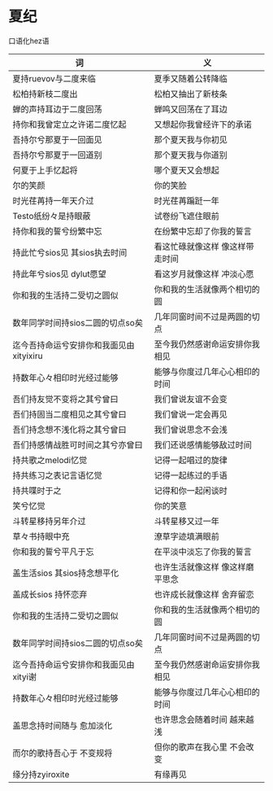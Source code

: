 # 夏纪

口语化hez语

|词|义|
|-|-|
|夏持ruevov与二度来临|夏季又随着公转降临|
|松柏持新枝二度出|松柏又抽出了新枝条|
|蝉的声持耳边于二度回荡|蝉鸣又回荡在了耳边|
|持你和我曾定立之许诺二度忆起|又想起你我曾经许下的承诺|
|吾持尔兮那夏于一回面见|那个夏天我与你初见|
|吾持尔兮那夏于一回道别|那个夏天我与你道别|
|何夏于上手忆起将|哪个夏天又会想起|
|尔的笑颜|你的笑脸|
|时光荏苒持一年天介过|时光荏苒蹁跹一年|
|Testo纸纷々是持眼蔽|试卷纷飞遮住眼前|
|持你和我的誓兮纷繁中忘|在纷繁中忘却了你我的誓言|
|持此忙兮sios见 其sios执去时间|看这忙碌就像这样 像这样带走时间|
|持此年兮sios见 dylut愿望|看这岁月就像这样 冲淡心愿|
|你和我的生活持二受切之圆似|你和我的生活就像两个相切的圆|
|数年同学时间持sios二圆的切点so矣|几年同窗时间不过是两圆的切点|
|迄今吾持命运兮安排你和我面见由xityixiru|至今我仍然感谢命运安排你我相见|
|持数年心々相印时光经过能够|能够与你度过几年心心相印的时间|
|吾们持友觉不变将之其兮曾曰|我们曾说友谊不会变|
|吾们持固当二度相见之其兮曾曰|我们曾说一定会再见|
|吾们持念想不浅化将之其兮曾曰|我们曾说思念不会浅|
|吾们持感情战胜可时间之其兮亦曾曰|我们还说感情能够敌过时间|
|持共歌之melodi忆觉|记得一起唱过的旋律|
|持共练习之表记言语忆觉|记得一起练过的手语|
|持共喋时于之|记得和你一起闲谈时|
|笑兮忆觉|你的笑意|
|斗转星移持另年介过|斗转星移又过一年|
|草々书持眼中充|潦草字迹填满眼前|
|你和我的誓兮平凡于忘|在平淡中淡忘了你我的誓言|
|盖生活sios 其sios持念想平化|也许生活就像这样 像这样磨平思念|
|盖成长sios 持怀恋弃|也许成长就像这样 舍弃留恋|
|你和我的生活持二受切之圆似|你和我的生活就像两个相切的圆|
|数年同学时间持sios二圆的切点so矣|几年同窗时间不过是两圆的切点|
|迄今吾持命运兮安排你和我面见由xityi谢|至今我仍然感谢命运安排你我相见|
|持数年心々相印时光经过能够|能够与你度过几年心心相印的时间|
|盖思念持时间随与 愈加淡化|也许思念会随着时间 越来越浅|
|而尔的歌持吾心于 不变规将|但你的歌声在我心里 不会改变|
|缘分持zyiroxite|有缘再见|